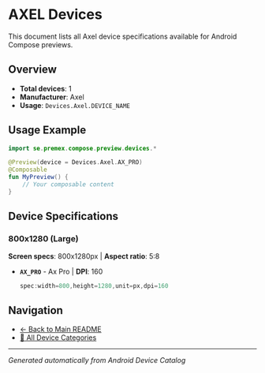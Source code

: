 # AXEL Devices

This document lists all Axel device specifications available for Android Compose previews.

## Overview

- **Total devices**: 1
- **Manufacturer**: Axel
- **Usage**: `Devices.Axel.DEVICE_NAME`

## Usage Example

```kotlin
import se.premex.compose.preview.devices.*

@Preview(device = Devices.Axel.AX_PRO)
@Composable
fun MyPreview() {
    // Your composable content
}
```

## Device Specifications

### 800x1280 (Large)

**Screen specs**: 800x1280px | **Aspect ratio**: 5:8

- **`AX_PRO`** - Ax Pro | **DPI**: 160
  ```kotlin
  spec:width=800,height=1280,unit=px,dpi=160
  ```

## Navigation

- [← Back to Main README](../../README.md)
- [📱 All Device Categories](../README.md)

---
*Generated automatically from Android Device Catalog*
